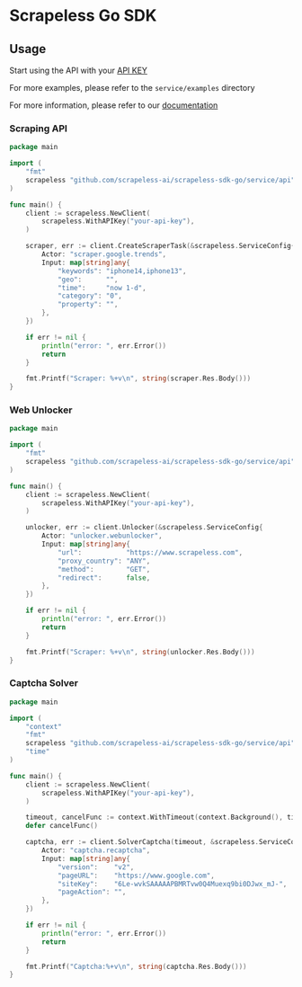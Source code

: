 # Scrapeless Go SDK

## Usage

Start using the API with your [API KEY](https://app.scrapeless.com/dashboard/account?tab=apiKey)

For more examples, please refer to the `service/examples` directory

For more information, please refer to our [documentation](https://docs.scrapeless.com/)

### Scraping API
```go
package main

import (
	"fmt"
	scrapeless "github.com/scrapeless-ai/scrapeless-sdk-go/service/api"
)

func main() {
	client := scrapeless.NewClient(
		scrapeless.WithAPIKey("your-api-key"),
	)

	scraper, err := client.CreateScraperTask(&scrapeless.ServiceConfig{
		Actor: "scraper.google.trends",
		Input: map[string]any{
			"keywords": "iphone14,iphone13",
			"geo":      "",
			"time":     "now 1-d",
			"category": "0",
			"property": "",
		},
	})

	if err != nil {
		println("error: ", err.Error())
		return
	}

	fmt.Printf("Scraper: %+v\n", string(scraper.Res.Body()))
}
```

### Web Unlocker
```go
package main

import (
	"fmt"
	scrapeless "github.com/scrapeless-ai/scrapeless-sdk-go/service/api"
)

func main() {
	client := scrapeless.NewClient(
		scrapeless.WithAPIKey("your-api-key"),
	)

	unlocker, err := client.Unlocker(&scrapeless.ServiceConfig{
		Actor: "unlocker.webunlocker",
		Input: map[string]any{
			"url":           "https://www.scrapeless.com",
			"proxy_country": "ANY",
			"method":        "GET",
			"redirect":      false,
		},
	})

	if err != nil {
		println("error: ", err.Error())
		return
	}

	fmt.Printf("Scraper: %+v\n", string(unlocker.Res.Body()))
}

```

### Captcha Solver
```go
package main

import (
	"context"
	"fmt"
	scrapeless "github.com/scrapeless-ai/scrapeless-sdk-go/service/api"
	"time"
)

func main() {
	client := scrapeless.NewClient(
		scrapeless.WithAPIKey("your-api-key"),
	)

	timeout, cancelFunc := context.WithTimeout(context.Background(), time.Second*30)
	defer cancelFunc()

	captcha, err := client.SolverCaptcha(timeout, &scrapeless.ServiceConfig{
		Actor: "captcha.recaptcha",
		Input: map[string]any{
			"version":    "v2",
			"pageURL":    "https://www.google.com",
			"siteKey":    "6Le-wvkSAAAAAPBMRTvw0Q4Muexq9bi0DJwx_mJ-",
			"pageAction": "",
		},
	})

	if err != nil {
		println("error: ", err.Error())
		return
	}

	fmt.Printf("Captcha:%+v\n", string(captcha.Res.Body()))
}
```
